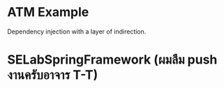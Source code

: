 # ATM Example

Dependency injection with a layer of indirection.

# SELabSpringFramework (ผมลืม push งานครับอาจาร T-T)

